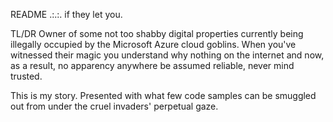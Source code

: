 README .:.:. if they let you. 

TL/DR  Owner of some not too shabby digital 
properties currently being illegally occupied
by the Microsoft Azure cloud goblins. When
you've witnessed their magic you understand
why nothing on the internet and now, as a 
result, no apparency anywhere be assumed
reliable, never mind trusted. 

This is my story. Presented with 
what few code samples can be smuggled out
from under the cruel invaders' perpetual gaze.

 
